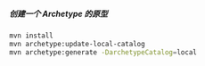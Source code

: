 ##### 创建一个 Archetype 的原型
```bash
mvn install
mvn archetype:update-local-catalog
mvn archetype:generate -DarchetypeCatalog=local
```